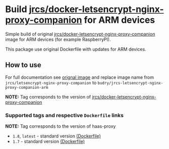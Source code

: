 # Build [jrcs/docker-letsencrypt-nginx-proxy-companion](https://github.com/JrCs/docker-letsencrypt-nginx-proxy-companion) for ARM devices

Simple build of original [jrcs/docker-letsencrypt-nginx-proxy-companion](https://github.com/JrCs/docker-letsencrypt-nginx-proxy-companion) image for ARM devices (for example RaspberryPI).

This package use original Dockerfile with updates for ARM devices.

## How to use

For full documentation see [orignal image](https://github.com/JrCs/docker-letsencrypt-nginx-proxy-companion) and replace image name from `jrcs/letsencrypt-nginx-proxy-companion` to `budry/jrcs-letsencrypt-nginx-proxy-companion-arm`

**NOTE:** Tag corresponds to the version of [jrcs/docker-letsencrypt-nginx-proxy-companion](https://github.com/JrCs/docker-letsencrypt-nginx-proxy-companion)

### Supported tags and respective `Dockerfile` links

**NOTE:** Tag corresponds to the version of haas-proxy

* `1.8`, `latest` - standard version [(Dockerfile)](https://github.com/Budry/jrcs-docker-letsencrypt-nginx-proxy-companion-arm/blob/v1.8/Dockerfile)
* `1.7` - standard version [(Dockerfile)](https://github.com/Budry/jrcs-docker-letsencrypt-nginx-proxy-companion-arm/blob/v1.7/Dockerfile)